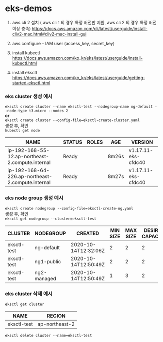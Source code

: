 # eks-demos

1. aws cli 2 설치 ( aws cli 1 의 경우 특정 버전만 지원, aws cli 2 의 경우 특정 버전 이상 충족) 
https://docs.aws.amazon.com/cli/latest/userguide/install-cliv2-mac.html#cliv2-mac-install-gui

2. aws configure - IAM user (access_key, secret_key)

3. install kubectl<br>
https://docs.aws.amazon.com/ko_kr/eks/latest/userguide/install-kubectl.html

4. install eksctl<br>
https://docs.aws.amazon.com/ko_kr/eks/latest/userguide/getting-started-eksctl.html


### eks cluster 생성 예시<br>
`eksctl create cluster --name eksctl-test --nodegroup-name ng-default --node-type t3.micro --nodes 2` <br>
**or**<br>
`eksctl create cluster --config-file=eksctl-create-cluster.yaml`<br>
생성 후, 확인<br>
`kubectl get node`<br>

NAME                                               | STATUS  | ROLES   | AGE    | VERSION
---------------------------------------------------|--------|--------|-------|--------------------
ip-192-168-55-12.ap-northeast-2.compute.internal   | Ready  | <none> | 8m26s | v1.17.11-eks-cfdc40
ip-192-168-64-226.ap-northeast-2.compute.internal  | Ready  | <none> | 8m27s | v1.17.11-eks-cfdc40


### eks node group 생성 예시<br>
`eksctl create nodegroup --config-file=eksctl-create-ng.yaml`<br>
생성 후, 확인<br>
`eksctl get nodegroup --cluster=eksctl-test`<br>

CLUSTER		|NODEGROUP	|CREATED			|MIN SIZE	|MAX SIZE	|DESIRED CAPACITY	|INSTANCE TYPE	|IMAGE ID
----------|-----------|-------------|---------|---------|-----------------|---------------|------
eksctl-test	|ng-default	|2020-10-14T12:32:06Z	|2		|2		|2			|t3.micro	|ami-025592e84db381916
eksctl-test	|ng1-public	|2020-10-14T12:50:49Z	|2		|2		|2			|t3.micro	|ami-025592e84db381916
eksctl-test	|ng2-managed	|2020-10-14T12:50:49Z	|1		|3		|2

### eks cluster 삭제 예시<br>
`eksctl get cluster`<br>

NAME            |REGION
----------------|------
eksctl-test     |ap-northeast-2

`eksctl delete cluster --name=eksctl-test`
